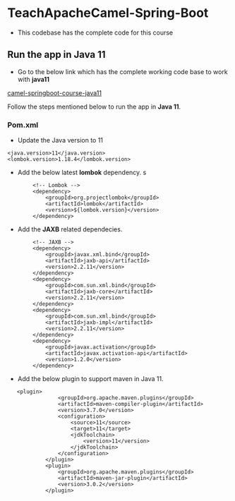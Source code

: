 # TeachApacheCamel-Spring-Boot

- This codebase has the complete code for this course


## Run the app in Java 11

- Go to the below link which has the complete working code base to work with **java11**

[camel-springboot-course-java11](https://github.com/dilipsundarraj1/TeachApacheCamel-Spring-Boot/tree/java11)

Follow the steps mentioned below to run the app in **Java 11**.

### Pom.xml

-   Update the Java version to 11

```$xslt
<java.version>11</java.version>
<lombok.version>1.18.4</lombok.version>
```

-   Add the below latest **lombok** dependency.
s
```youtrack
        <!-- Lombok -->
        <dependency>
            <groupId>org.projectlombok</groupId>
            <artifactId>lombok</artifactId>
            <version>${lombok.version}</version>
        </dependency>

```

-   Add the **JAXB** related dependecies.

```
        <!-- JAXB -->
        <dependency>
			<groupId>javax.xml.bind</groupId>
			<artifactId>jaxb-api</artifactId>
			<version>2.2.11</version>
		</dependency>
		<dependency>
			<groupId>com.sun.xml.bind</groupId>
			<artifactId>jaxb-core</artifactId>
			<version>2.2.11</version>
		</dependency>
		<dependency>
			<groupId>com.sun.xml.bind</groupId>
			<artifactId>jaxb-impl</artifactId>
			<version>2.2.11</version>
		</dependency>
        <dependency>
            <groupId>javax.activation</groupId>
            <artifactId>javax.activation-api</artifactId>
            <version>1.2.0</version>
        </dependency>

```

-   Add the below plugin to support maven in Java 11.

```
   <plugin>
                <groupId>org.apache.maven.plugins</groupId>
                <artifactId>maven-compiler-plugin</artifactId>
                <version>3.7.0</version>
                <configuration>
                    <source>11</source>
                    <target>11</target>
                    <jdkToolchain>
                        <version>11</version>
                    </jdkToolchain>
                </configuration>
            </plugin>
            <plugin>
                <groupId>org.apache.maven.plugins</groupId>
                <artifactId>maven-jar-plugin</artifactId>
                <version>3.0.2</version>
            </plugin>
```
